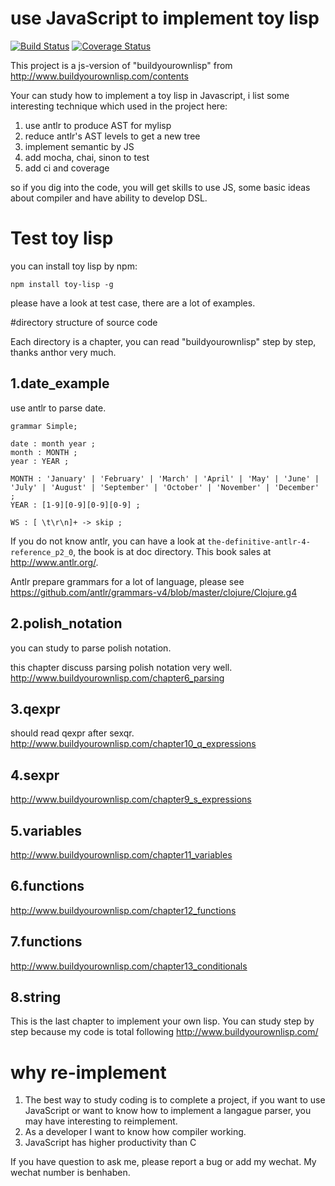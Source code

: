 # use JavaScript to implement toy lisp


[![Build Status](https://travis-ci.org/benhaben/mylisp.svg?branch=master)](https://travis-ci.org/benhaben/mylisp)
[![Coverage Status](https://coveralls.io/repos/github/benhaben/mylisp/badge.svg?branch=master)](https://coveralls.io/github/benhaben/mylisp?branch=master)


This project is a js-version of "buildyourownlisp" from http://www.buildyourownlisp.com/contents

Your can study how to implement a toy lisp in Javascript, i list some interesting technique which used in the project here:
1. use antlr to produce AST for mylisp
2. reduce antlr's AST levels to get a new tree
3. implement semantic by JS
4. add mocha, chai, sinon to test 
5. add ci and coverage

so if you dig into the code, you will get skills to use JS, some basic ideas about compiler and have ability to develop DSL.

# Test toy lisp
you can install toy lisp by npm:
```
npm install toy-lisp -g
```

please have a look at test case, there are a lot of examples.

#directory structure of source code 

Each directory is a chapter, you can read "buildyourownlisp" step by step, thanks anthor very much.

## 1.date_example

use antlr to parse date. 

```
grammar Simple;

date : month year ;
month : MONTH ;
year : YEAR ;

MONTH : 'January' | 'February' | 'March' | 'April' | 'May' | 'June' | 'July' | 'August' | 'September' | 'October' | 'November' | 'December' ;
YEAR : [1-9][0-9][0-9][0-9] ;

WS : [ \t\r\n]+ -> skip ;

```

If you do not know antlr, you can have a look at `the-definitive-antlr-4-reference_p2_0`, the book is at doc directory. This book sales at http://www.antlr.org/. 

Antlr prepare grammars for a lot of language, please see https://github.com/antlr/grammars-v4/blob/master/clojure/Clojure.g4

## 2.polish_notation
you can study to parse polish notation.

this chapter discuss parsing polish notation very well.
http://www.buildyourownlisp.com/chapter6_parsing

## 3.qexpr
should read qexpr after sexqr.
http://www.buildyourownlisp.com/chapter10_q_expressions

## 4.sexpr
http://www.buildyourownlisp.com/chapter9_s_expressions

## 5.variables
http://www.buildyourownlisp.com/chapter11_variables

## 6.functions
http://www.buildyourownlisp.com/chapter12_functions

## 7.functions
http://www.buildyourownlisp.com/chapter13_conditionals

## 8.string
This is the last chapter to implement your own lisp.
You can study step by step because my code is total following http://www.buildyourownlisp.com/

# why re-implement
1. The best way to study coding is to complete a project, if you want to use JavaScript or want to know how to implement a langague parser, you may have interesting to reimplement. 
2. As a developer I want to know how compiler working. 
3. JavaScript has higher productivity than C

If you have question to ask me, please report a bug or add my wechat. My wechat number is benhaben.

